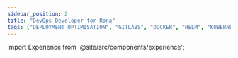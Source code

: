 ```yaml
---
sidebar_position: 2
title: "DevOps Developer for Rona"
tags: ["DEPLOYMENT OPTIMISATION", "GITLABS", "DOCKER", "HELM", "KUBERNETES", "BASH", "CYPRESS"]
---
```


import Experience from '@site/src/components/experience';

<Experience title={frontMatter.title} />